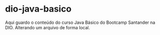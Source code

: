 # dio-java-basico
Aqui guardo o conteúdo do curso Java Básico do Bootcamp Santander na DIO.
Alterando um arquivo de forma local.
